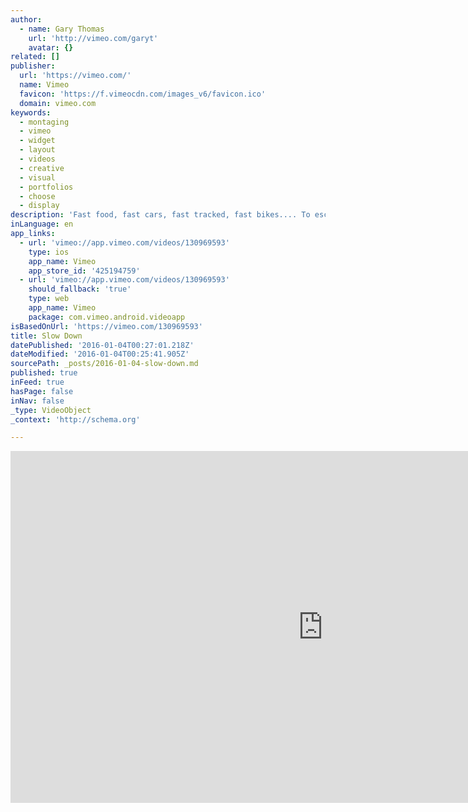 ```yaml
---
author:
  - name: Gary Thomas
    url: 'http://vimeo.com/garyt'
    avatar: {}
related: []
publisher:
  url: 'https://vimeo.com/'
  name: Vimeo
  favicon: 'https://f.vimeocdn.com/images_v6/favicon.ico'
  domain: vimeo.com
keywords:
  - montaging
  - vimeo
  - widget
  - layout
  - videos
  - creative
  - visual
  - portfolios
  - choose
  - display
description: 'Fast food, fast cars, fast tracked, fast bikes.... To escape the pressures of modern life I like to take my bike to the mountains, alone or with friends, and enjoy time without keeping any records, without a watch, back to primitive needs, and simple pleasures. Join us in the Solukhumbu region of East Nepal.'
inLanguage: en
app_links:
  - url: 'vimeo://app.vimeo.com/videos/130969593'
    type: ios
    app_name: Vimeo
    app_store_id: '425194759'
  - url: 'vimeo://app.vimeo.com/videos/130969593'
    should_fallback: 'true'
    type: web
    app_name: Vimeo
    package: com.vimeo.android.videoapp
isBasedOnUrl: 'https://vimeo.com/130969593'
title: Slow Down
datePublished: '2016-01-04T00:27:01.218Z'
dateModified: '2016-01-04T00:25:41.905Z'
sourcePath: _posts/2016-01-04-slow-down.md
published: true
inFeed: true
hasPage: false
inNav: false
_type: VideoObject
_context: 'http://schema.org'

---
```

<iframe src="https://cdn.embedly.com/widgets/media.html?src=https%3A%2F%2Fplayer.vimeo.com%2Fvideo%2F130969593&amp;url=https%3A%2F%2Fvimeo.com%2F130969593&amp;image=http%3A%2F%2Fi.vimeocdn.com%2Fvideo%2F524779607_1280.jpg&amp;key=b7d04c9b404c499eba89ee7072e1c4f7&amp;type=text%2Fhtml&amp;schema=vimeo" width="1000" height="563" scrolling="no" frameborder="0" allowfullscreen="allowfullscreen" style=""></iframe>